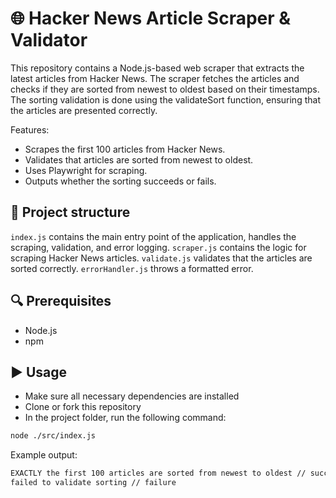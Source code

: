 # 🌐 Hacker News Article Scraper & Validator

This repository contains a Node.js-based web scraper that extracts the latest articles from Hacker News. The scraper fetches the articles and checks if they are sorted from newest to oldest based on their timestamps. The sorting validation is done using the validateSort function, ensuring that the articles are presented correctly.

Features:

- Scrapes the first 100 articles from Hacker News.
- Validates that articles are sorted from newest to oldest.
- Uses Playwright for scraping.
- Outputs whether the sorting succeeds or fails.

## 🧱 Project structure

`index.js` contains the main entry point of the application, handles the scraping, validation, and error logging.
`scraper.js` contains the logic for scraping Hacker News articles.
`validate.js` validates that the articles are sorted correctly.
`errorHandler.js` throws a formatted error.

## 🔍 Prerequisites

- Node.js
- npm

## ▶️ Usage

- Make sure all necessary dependencies are installed
- Clone or fork this repository
- In the project folder, run the following command:

```bash
node ./src/index.js
```

Example output:

```bash
EXACTLY the first 100 articles are sorted from newest to oldest // success
failed to validate sorting // failure
```
